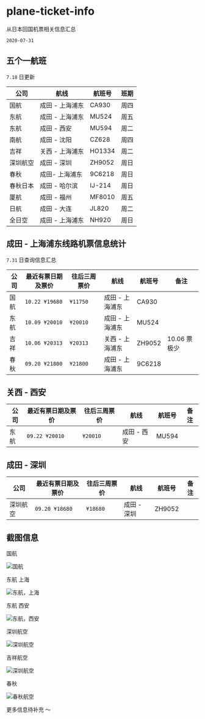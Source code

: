 # plane-ticket-info

从日本回国机票相关信息汇总

`2020-07-31`

## 五个一航班

`7.18` 日更新

| 公司 | 航线 | 航班号 | 班期 |
| --- | --- | --- | --- |
| 国航 | 成田 - 上海浦东 | CA930 | 周四 |
| 东航 | 成田 - 上海浦东 | MU524 | 周五 |
| 东航 | 成田 - 西安 | MU594 | 周二 |
| 南航 | 成田 - 沈阳 | CZ628 | 周四 |
| 吉祥 | 关西 - 上海浦东 | HO1334 | 周二 |
| 深圳航空 | 成田 - 深圳 | ZH9052 | 周日 |
| 春秋 | 成田- 上海浦东 | 9C6218 | 周日 |
| 春秋日本 | 成田 - 哈尔滨 | IJ-214 | 周日 |
| 厦航 | 成田 - 福州 | MF8010 | 周五 |
| 日航 | 成田 -  大连 | JL820 | 周二 |
| 全日空 | 成田 - 上海浦东 | NH920 | 周日 |

## 成田 - 上海浦东线路机票信息统计

`7.31` 日查询信息汇总

| 公司 | 最近有票日期及票价 | 往后三周票价 | 航线 | 航班号 | 备注 |
| --- | --- | --- | --- | --- | --- |
| 国航 | `10.22 ¥19680` | `¥11750` | 成田 - 上海浦东 | CA930 | |
| 东航 | `10.09 ¥20010` | `¥20010` | 成田 - 上海浦东 | MU524 | |
| 吉祥 | `10.06 ¥20313` | `¥20313` | 关西 - 上海浦东 | ZH9052 | 10.06 票极少 |
| 春秋 | `09.20 ¥21800` | `¥21800` | 成田 - 上海浦东 | 9C6218 | |

## 关西 - 西安

| 公司 | 最近有票日期及票价 | 往后三周票价 | 航线 | 航班号 | 备注 |
| --- | --- | --- | --- | --- | --- |
| 东航 | `09.22 ¥20010` | `¥20010` | 成田 - 西安 | MU594 | |

## 成田 - 深圳

| 公司 | 最近有票日期及票价 | 往后三周票价 | 航线 | 航班号 | 备注 |
| --- | --- | --- | --- | --- | --- |
| 深圳航空 | `09.20 ¥18680` | `¥18680` | 成田 - 深圳 | ZH9052 | |

## 截图信息

国航

![国航](./images/2020-07-31/guohang.jpeg)

东航 上海

![东航，上海](./images/2020-07-31/donghang_shanghai.png)

东航 西安

![东航，西安](./images/2020-07-31/donghang_xian.png)

深圳航空

![深圳航空](./images/2020-07-31/shenzhen.png)

吉祥航空

![深圳航空](./images/2020-07-31/jixiang.png)

春秋

![春秋航空](./images/2020-07-31/chunqiu.png)

更多信息待补充 ～
